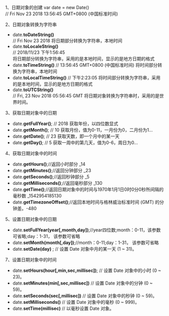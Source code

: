 1、日期对象的创建
var date = new Date()      
// Fri Nov 23 2018 13:56:45 GMT+0800 (中国标准时间)

2、日期对象转换为字符串
* date.**toDateString()**      
	// Fri Nov 23 2018
	将日期部分转换为字符串，本地时间
* date.**toLocaleString()**     
	// 2018/11/23 下午1:56:45  
	将日期部分转换为字符串，采用的是本地时间，显示的是地方日期的格式
* date.**toTimeString()**
	// 13:56:45 GMT+0800 (中国标准时间)
	将时间部分转换为字符串，本地时间
* date.**toLocalTimeString()**
	// 下午2:23:05
	将时间部分转换为字符串，采用的是本地时间，显示的是地方日期的格式
* date.**toUTCString()**      
	// Fri, 23 Nov 2018 05:56:45 GMT
	将日期对象转换为字符串时，采用的是世界时间。

3、获取日期对象中的日期
* date.**getFullYear()**;
	// 2018  获取年份，以四位数显式     
* date.**getMonth()**;
	// 10 获取月份，值为0-11，一月份为0，二月份为1...
* date.**getDate()**;
	// 23 获取天数，即一个月中的某一天
* date.**getDay()**;
	// 5 获取一周中的第几天，值为0-6，周日为0...

4、获取日期对象中的时间
* date.**getHours()**;//返回小时部分 _14
* date.**getMinutes()**;//返回分钟部分 _23
* date.**getSeconds()**;//返回秒钟部分  _5   
* date.**getMilliseconds()**;//返回毫秒部分 _130
* date.**getTime()**;//返回日期对象中的时间与1970年1月1日0时0分0秒所间隔的毫秒数 _1542954185130
* date.**getTimezoneOffset()**;//返回本地时间与格林威治标准时间 (GMT) 的分钟差。-480

5、设置日期对象中的日期
* date.**setFullYear(year[,month,day])**;//year四位数;month：0-11，该参数可省略;day：1-31， 该参数可省略  
* date.**setMonth(month[,day])**;//month：0-11;day：1-31， 该参数可省略 
* date.**setDate(day)** ;  // 设置 Date 对象中月的某一天 (1 ~ 31)。

7、设置日期对象中的时间
* date.**setHours(hour[,min,sec,millisec])**;	 // 设置 Date 对象中的小时 (0 ~ 23)。
* date.**setMinutes(min[,sec,millisec])**	 // 设置 Date 对象中的分钟 (0 ~ 59)。
* date.**setSeconds(sec[,millisec])**	 // 设置 Date 对象中的秒钟 (0 ~ 59)。
* date.**setMilliseconds()**	 // 设置 Date 对象中的毫秒 (0 ~ 999)。
* date.**setTime(millisec)**	 // 以毫秒设置 Date 对象。
